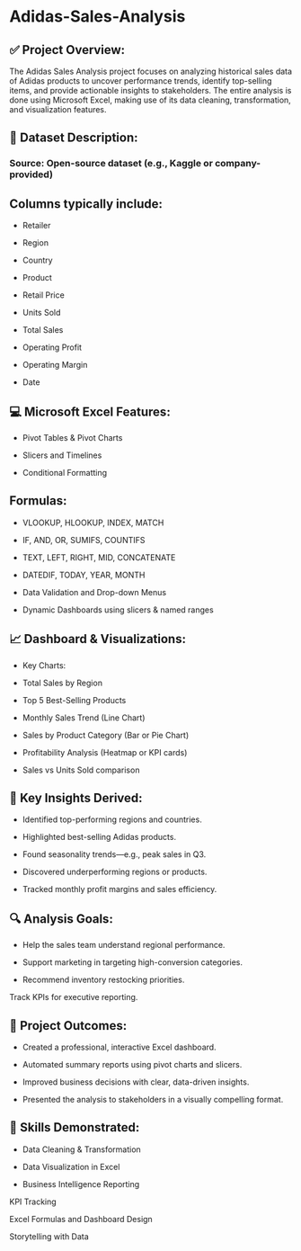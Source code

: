 # Adidas-Sales-Analysis
## ✅ Project Overview:
The Adidas Sales Analysis project focuses on analyzing historical sales data of Adidas products to uncover performance trends, identify top-selling items, and provide actionable insights to stakeholders. The entire analysis is done using Microsoft Excel, making use of its data cleaning, transformation, and visualization features.

## 🧾 Dataset Description:
### Source: Open-source dataset (e.g., Kaggle or company-provided)

## Columns typically include:

- Retailer

- Region

- Country

- Product

- Retail Price

- Units Sold

- Total Sales

- Operating Profit

- Operating Margin

- Date


## 💻 Microsoft Excel Features:

- Pivot Tables & Pivot Charts

- Slicers and Timelines

- Conditional Formatting

## Formulas:

- VLOOKUP, HLOOKUP, INDEX, MATCH

- IF, AND, OR, SUMIFS, COUNTIFS

- TEXT, LEFT, RIGHT, MID, CONCATENATE

- DATEDIF, TODAY, YEAR, MONTH

- Data Validation and Drop-down Menus

- Dynamic Dashboards using slicers & named ranges

## 📈 Dashboard & Visualizations:
- Key Charts:
  
- Total Sales by Region

- Top 5 Best-Selling Products

- Monthly Sales Trend (Line Chart)

- Sales by Product Category (Bar or Pie Chart)

- Profitability Analysis (Heatmap or KPI cards)

- Sales vs Units Sold comparison


## 🎯 Key Insights Derived:

- Identified top-performing regions and countries.

- Highlighted best-selling Adidas products.

- Found seasonality trends—e.g., peak sales in Q3.

- Discovered underperforming regions or products.

- Tracked monthly profit margins and sales efficiency.

## 🔍 Analysis Goals:

- Help the sales team understand regional performance.

- Support marketing in targeting high-conversion categories.

- Recommend inventory restocking priorities.

Track KPIs for executive reporting.

## 📌 Project Outcomes:

- Created a professional, interactive Excel dashboard.

- Automated summary reports using pivot charts and slicers.

- Improved business decisions with clear, data-driven insights.

- Presented the analysis to stakeholders in a visually compelling format.

## 🧠 Skills Demonstrated:

- Data Cleaning & Transformation

- Data Visualization in Excel

- Business Intelligence Reporting

KPI Tracking

Excel Formulas and Dashboard Design

Storytelling with Data
